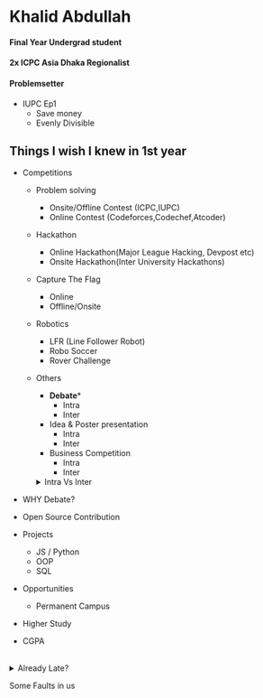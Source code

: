 # Khalid Abdullah
#### Final Year Undergrad student
#### 2x ICPC Asia Dhaka Regionalist
#### Problemsetter
- IUPC Ep1
  - Save money
  - Evenly Divisible


## Things I wish I knew in 1st year


- Competitions
  - Problem solving
    - Onsite/Offline Contest (ICPC,IUPC)
    - Online Contest (Codeforces,Codechef,Atcoder)
  - Hackathon
    - Online Hackathon(Major League Hacking, Devpost etc)
    - Onsite Hackathon(Inter University Hackathons)

   - Capture The Flag
     - Online
     - Offline/Onsite
   - Robotics
     - LFR (Line Follower Robot)
     - Robo Soccer
     - Rover Challenge
   - Others
     - **Debate***
       - Intra
       - Inter
     - Idea & Poster presentation
       - Intra
       - Inter
     - Business Competition
       - Intra
       - Inter  
      <details><summary>Intra Vs Inter</summary>
     Intra : Internal <br>
     Inter : External
     </details>

- WHY Debate?
       
- Open Source Contribution
  
- Projects
  - JS / Python
  - OOP
  - SQL
- Opportunities
  - Permanent Campus

- Higher Study
- CGPA
 
<br>
  <details>
    <summary>Already Late?</summary>
    6 months bootcamp
    
- Ready Enough?
  - Attention Span
  - Time Management 
  </details>


Some Faults in us

